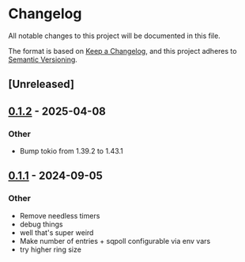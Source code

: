 # Changelog
All notable changes to this project will be documented in this file.

The format is based on [Keep a Changelog](https://keepachangelog.com/en/1.0.0/),
and this project adheres to [Semantic Versioning](https://semver.org/spec/v2.0.0.html).

## [Unreleased]

## [0.1.2](https://github.com/bearcove/loona/compare/luring-v0.1.1...luring-v0.1.2) - 2025-04-08

### Other

- Bump tokio from 1.39.2 to 1.43.1

## [0.1.1](https://github.com/bearcove/loona/compare/luring-v0.1.0...luring-v0.1.1) - 2024-09-05

### Other
- Remove needless timers
- debug things
- well that's super weird
- Make number of entries + sqpoll configurable via env vars
- try higher ring size
